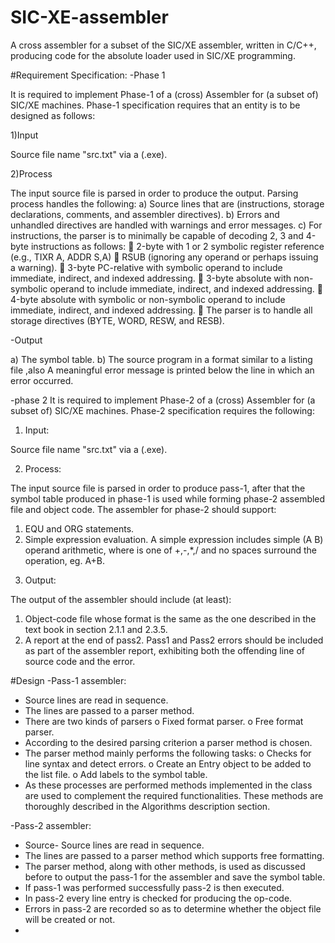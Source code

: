 # SIC-XE-assembler
A cross assembler for a subset of the SIC/XE assembler, written in C/C++, producing code for the absolute loader used in SIC/XE programming.

#Requirement Specification:
-Phase 1

It is required to implement Phase-1 of a (cross) Assembler for (a subset of) SIC/XE machines.
Phase-1 specification requires that an entity is to be designed as follows:

1)Input

Source file name "src.txt" via a (.exe).

2)Process

The input source file is parsed in order to produce the output.
Parsing process handles the following:
a) Source lines that are (instructions, storage declarations, comments, and assembler directives).
b) Errors and unhandled directives are handled with warnings and error messages.
c) For instructions, the parser is to minimally be capable of decoding 2, 3 and 4-byte instructions as follows:
 2-byte with 1 or 2 symbolic register reference (e.g., TIXR A, ADDR S,A)
 RSUB (ignoring any operand or perhaps issuing a warning).
 3-byte PC-relative with symbolic operand to include immediate, indirect, and indexed addressing.
 3-byte absolute with non-symbolic operand to include immediate, indirect, and indexed addressing.
 4-byte absolute with symbolic or non-symbolic operand to include immediate, indirect, and indexed addressing.
 The parser is to handle all storage directives (BYTE, WORD, RESW, and RESB).

-Output

a) The symbol table.
b) The source program in a format similar to a listing file ,also A meaningful error message is printed below the line in which an error occurred.

-phase 2
It is required to implement Phase-2 of a (cross) Assembler for (a subset of) SIC/XE machines.
Phase-2 specification requires the following:

1) Input:

Source file name "src.txt" via a (.exe).

2) Process:

The input source file is parsed in order to produce pass-1, after that the symbol table produced in phase-1 is used while forming phase-2 assembled file and object code.
The assembler for phase-2 should support:
1. EQU and ORG statements.
2. Simple expression evaluation. A simple expression includes simple (A
<op> B) operand arithmetic, where <op> is one of +,-,*,/ and no spaces
surround the operation, eg. A+B.

3) Output:

The output of the assembler should include (at least):
1. Object-code file whose format is the same as the one described in the text
book in section 2.1.1 and 2.3.5.
2. A report at the end of pass2.
Pass1 and Pass2 errors should be included as
part of the assembler report, exhibiting both the offending line of source code and the error.

#Design
-Pass-1 assembler:
- Source lines are read in sequence.
- The lines are passed to a parser method.
- There are two kinds of parsers
o Fixed format parser.
o Free format parser.
- According to the desired parsing criterion a parser method is chosen.
- The parser method mainly performs the following tasks:
o Checks for line syntax and detect errors.
o Create an Entry object to be added to the list file.
o Add labels to the symbol table.
- As these processes are performed methods implemented in the class are used to complement the required functionalities.
These methods are thoroughly described in the Algorithms description section.

-Pass-2 assembler:
- Source- Source lines are read in sequence.
- The lines are passed to a parser method which supports free formatting.
- The parser method, along with other methods, is used as discussed before to output the pass-1 for the assembler and save the symbol table.
- If pass-1 was performed successfully pass-2 is then executed.
- In pass-2 every line entry is checked for producing the op-code.
- Errors in pass-2 are recorded so as to determine whether the object file will be created or not.
- 

